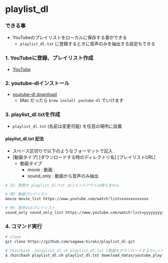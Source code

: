 # playlist_dl

### できる事
- YouTubeのプレイリストをローカルに保存する事ができる
  - `playlist_dl.txt` に登録するときに音声のみを抽出する設定もできる

### 1. YouTubeに登録、プレイリスト作成
- [YouTube](https://youtube.com)

### 2. youtube-dlインストール

- [youtube-dl download](https://ytdl-org.github.io/youtube-dl/download.html)
  - Mac だったら `brew install youtube-dl` でいけます

### 3. playlist_dl.txtを作成
- `playlist_dl.txt` (名前は変更可能) を任意の場所に設置

#### playlist_dl.txt 記法
- スペース区切りで以下のようなフォーマットで記入
- [動画タイプ] [ダウンロードする時のディレクトリ名] [プレイリストURL]
  - 動画タイプ
    - movie : 動画
    - sound_only : 動画から音声のみ抽出
```bash
# 注) 実際の playlist_dl.txt はコメントアウトは使えません

# 例) 動画プレイリスト
movie movie_list https://www.youtube.com/watch?list=xxxxxxxxxxxx

# 例) 音声のみプレイリスト
sound_only sound_only_list https://www.youtube.com/watch?list=yyyyyyyyyy
```

### 4. コマンド実行
```bash
# clone
git clone https://github.com/sagawa-hiroki/playlist_dl.git

# /bin/bash ./playlist_dl.sh playlist_dl.txt [動画をダウンロードするカレントディレクトリ]
$ /bin/bash playlist_dl.sh playlist_dl.txt download_datas/youtube_playlist
```
